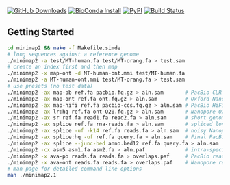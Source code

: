 [![GitHub Downloads](https://img.shields.io/github/downloads/lh3/minimap2/total.svg?style=social&logo=github&label=Download)](https://github.com/lh3/minimap2/releases)
[![BioConda Install](https://img.shields.io/conda/dn/bioconda/minimap2.svg?style=flag&label=BioConda%20install)](https://anaconda.org/bioconda/minimap2)
[![PyPI](https://img.shields.io/pypi/v/mappy.svg?style=flat)](https://pypi.python.org/pypi/mappy)
[![Build Status](https://github.com/lh3/minimap2/actions/workflows/ci.yaml/badge.svg)](https://github.com/lh3/minimap2/actions)
## <a name="started"></a>Getting Started
```sh
cd minimap2 && make -f Makefile.simde
# long sequences against a reference genome
./minimap2 -a test/MT-human.fa test/MT-orang.fa > test.sam
# create an index first and then map
./minimap2 -x map-ont -d MT-human-ont.mmi test/MT-human.fa
./minimap2 -a MT-human-ont.mmi test/MT-orang.fa > test.sam
# use presets (no test data)
./minimap2 -ax map-pb ref.fa pacbio.fq.gz > aln.sam       # PacBio CLR genomic reads
./minimap2 -ax map-ont ref.fa ont.fq.gz > aln.sam         # Oxford Nanopore genomic reads
./minimap2 -ax map-hifi ref.fa pacbio-ccs.fq.gz > aln.sam # PacBio HiFi/CCS genomic reads (v2.19 or later)
./minimap2 -ax lr:hq ref.fa ont-Q20.fq.gz > aln.sam       # Nanopore Q20 genomic reads (v2.27 or later)
./minimap2 -ax sr ref.fa read1.fa read2.fa > aln.sam      # short genomic paired-end reads
./minimap2 -ax splice ref.fa rna-reads.fa > aln.sam       # spliced long reads (strand unknown)
./minimap2 -ax splice -uf -k14 ref.fa reads.fa > aln.sam  # noisy Nanopore Direct RNA-seq
./minimap2 -ax splice:hq -uf ref.fa query.fa > aln.sam    # Final PacBio Iso-seq or traditional cDNA
./minimap2 -ax splice --junc-bed anno.bed12 ref.fa query.fa > aln.sam  # prioritize on annotated junctions
./minimap2 -cx asm5 asm1.fa asm2.fa > aln.paf             # intra-species asm-to-asm alignment
./minimap2 -x ava-pb reads.fa reads.fa > overlaps.paf     # PacBio read overlap
./minimap2 -x ava-ont reads.fa reads.fa > overlaps.paf    # Nanopore read overlap
# man page for detailed command line options
man ./minimap2.1
```


